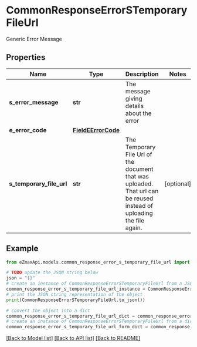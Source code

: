 # CommonResponseErrorSTemporaryFileUrl

Generic Error Message

## Properties

Name | Type | Description | Notes
------------ | ------------- | ------------- | -------------
**s_error_message** | **str** | The message giving details about the error | 
**e_error_code** | [**FieldEErrorCode**](FieldEErrorCode.md) |  | 
**s_temporary_file_url** | **str** | The Temporary File Url of the document that was uploaded. That url can be reused instead of uploading the file again. | [optional] 

## Example

```python
from eZmaxApi.models.common_response_error_s_temporary_file_url import CommonResponseErrorSTemporaryFileUrl

# TODO update the JSON string below
json = "{}"
# create an instance of CommonResponseErrorSTemporaryFileUrl from a JSON string
common_response_error_s_temporary_file_url_instance = CommonResponseErrorSTemporaryFileUrl.from_json(json)
# print the JSON string representation of the object
print(CommonResponseErrorSTemporaryFileUrl.to_json())

# convert the object into a dict
common_response_error_s_temporary_file_url_dict = common_response_error_s_temporary_file_url_instance.to_dict()
# create an instance of CommonResponseErrorSTemporaryFileUrl from a dict
common_response_error_s_temporary_file_url_form_dict = common_response_error_s_temporary_file_url.from_dict(common_response_error_s_temporary_file_url_dict)
```
[[Back to Model list]](../README.md#documentation-for-models) [[Back to API list]](../README.md#documentation-for-api-endpoints) [[Back to README]](../README.md)


